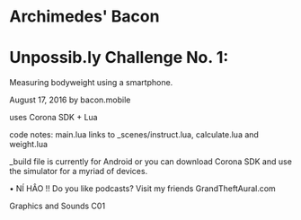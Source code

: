 # Archimedes' Bacon
# Unpossib.ly Challenge No. 1:
Measuring bodyweight using a smartphone.


August 17, 2016
by bacon.mobile


uses Corona SDK + Lua


code notes: main.lua links to _scenes/instruct.lua, calculate.lua and weight.lua

_build file is currently for Android or you can download Corona SDK and use the simulator for a myriad of devices.



• NÍ HÂO !! Do you like podcasts? Visit my friends GrandTheftAural.com




Graphics and Sounds C01
